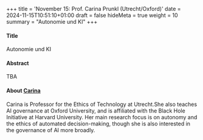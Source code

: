 +++
title = 'November 15: Prof. Carina Prunkl (Utrecht/Oxford)'
date = 2024-11-15T10:51:10+01:00
draft = false
hideMeta = true
weight = 10
summary = "Autonomie und KI"
+++
 

#### Title
Autonomie und KI
 
#### Abstract
 
TBA
 

#### About [Carina](https://www.carinaprunkl.com)
Carina is Professor for the Ethics of Technology at Utrecht.She also teaches AI governance at Oxford University, and is affiliated with the Black Hole Initiative at Harvard University. Her main research focus is on autonomy and the ethics of automated decision-making, though she is also interested in the governance of AI more broadly. 

